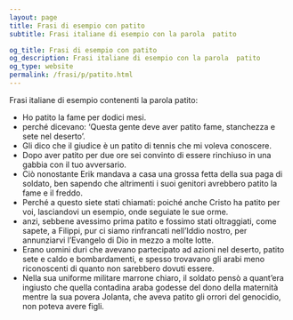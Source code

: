 ```yaml
---
layout: page
title: Frasi di esempio con patito 
subtitle: Frasi italiane di esempio con la parola  patito

og_title: Frasi di esempio con patito 
og_description: Frasi italiane di esempio con la parola  patito
og_type: website
permalink: /frasi/p/patito.html
---
```


Frasi italiane di esempio contenenti la parola patito:


- Ho patito la fame per dodici mesi.
- perché dicevano: ‘Questa gente deve aver patito fame, stanchezza e sete nel deserto’.
- Gli dico che il giudice è un patito di tennis che mi voleva conoscere.
- Dopo aver patito per due ore sei convinto di essere rinchiuso in una gabbia con il tuo avversario.
- Ciò nonostante Erik mandava a casa una grossa fetta della sua paga di soldato, ben sapendo che altrimenti i suoi genitori avrebbero patito la fame e il freddo.
- Perché a questo siete stati chiamati: poiché anche Cristo ha patito per voi, lasciandovi un esempio, onde seguiate le sue orme.
- anzi, sebbene avessimo prima patito e fossimo stati oltraggiati, come sapete, a Filippi, pur ci siamo rinfrancati nell’Iddio nostro, per annunziarvi l’Evangelo di Dio in mezzo a molte lotte.
- Erano uomini duri che avevano partecipato ad azioni nel deserto, patito sete e caldo e bombardamenti, e spesso trovavano gli arabi meno riconoscenti di quanto non sarebbero dovuti essere.
- Nella sua uniforme militare marrone chiaro, il soldato pensò a quant’era ingiusto che quella contadina araba godesse del dono della maternità mentre la sua povera Jolanta, che aveva patito gli orrori del genocidio, non poteva avere figli.

